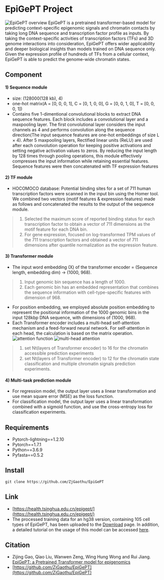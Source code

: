 # EpiGePT Project
![EpiGePT overview](https://github.com/user-attachments/assets/6b2cf334-89a6-4478-9276-1e7e88685b2c)
EpiGePT is a pretrained transformer-based model for predicting context-specific epigenomic signals and chromatin contacts by taking long DNA sequence and transcription factor profile as inputs. By taking the context-specific activities of transcription factors (TFs) and 3D genome interactions into consideration, EpiGePT offers wider applicability and deeper biological insights than models trained on DNA sequence only. Given the expression profile of hundreds of TFs from a cellular context, EpiGePT is able to predict the genome-wide chromatin states.

## Component
#### 1) Sequence module   
* size: (128000(128 kb), 4)   
* one-hot matrix(A = [0, 0, 0, 1], C = [0, 1, 0, 0], G = [0, 0, 1, 0], T = [0, 0, 0, 1])
* Contains five 1-dimentional convolutional blocks to extract DNA sequence features. Each block includes a convolutional layer and a maxpooling layer.  The first convolutional layer considers the input channels as 4 and performs convolution along the sequence direction(The input sequence features are one-hot embeddings of size L × 4). After 5 maxpooling layers, Rectified linear units (ReLU) are used after each convolution operation for keeping positive activations and setting negative activation values to zeros. By reducing the input length by 128 times through pooling operations, this module effectively compresses the input information while retaining essential features. Sequence features were then concatenated with TF expression features
#### 2) TF module
* HOCOMOCO database: Potential binding sites for a set of 711 human transcription factors were scanned in the input bin using the Homer tool. We combined two vectors (motif features & expression features) made as follows and concatenated the results to the output of the sequence module.
> 1. Selected the maximum score of reported binding status for each transcription factor to obtain a vector of 711 dimensions as the motif feature for each DNA bin.
> 2. For gene expression, focused on log-transformed TPM values of the 711 transcription factors and obtained a vector of 711 dimensions after quantile normalization as the expression feature.
#### 3) Transformer module
* The input word embedding (X) of the transformer encoder = (Sequence length, embedding dim) -> (1000, 968).
> 1. Input genomic bin sequence has a length of 1000.
> 2. Each genomic bin has an embedded representation that combines the sequence information with cell-type-specific features with dimension of 968.
* For position embedding, we employed absolute position embedding to represent the positional information of the 1000 genomic bins in the input 128kbp DNA sequence, with dimensions of (1000, 968).   
* Each Transformer encoder includes a multi-head self-attention mechanism and a feed-forward neural network. For self-attention in each head, the calculation is based on the matrix operation.   
![attention function](https://github.com/user-attachments/assets/08306d98-cc6a-4576-aa3a-b8010611ec5f)
![multi-head attention](https://github.com/user-attachments/assets/60b9f5d0-a433-4a8a-9c7f-ca5788afb029)
> 1. set Nt(layers of Transformer encoder) to 16 for the chromatin accessible prediction experiments
> 2. set Nt(layers of Transformer encoder) to 12 for the chromatin state classification and multiple chromatin signals prediction experiments.
#### 4) Multi-task prediction module
* For regression model, the output layer uses a linear transformation and use mean square error (MSE) as the loss function.
* For classification model, the output layer uses a linear transformation combined with a sigmoid function, and use the cross-entropy loss for classification experiments.
## Requirements
* Pytorch-lightning==1.2.10
* Pytorch==1.7.1
* Python==3.6.9
* Pyfasta==0.5.2
## Install
```
git clone https://github.com/ZjGaothu/EpiGePT
```
## Link
* [https://health.tsinghua.edu.cn/epigept/](https://health.tsinghua.edu.cn/epigept/)
* The processed training data for an hg38 version, containing 105 cell types of EpiGePT, has been uploaded to the [Download](https://health.tsinghua.edu.cn/epigept/download.php) page. In addition, a detailed tutorial on the usage of this model can be accessed [here](https://health.tsinghua.edu.cn/epigept/tutorial.php).
## Citation
* Zijing Gao, Qiao Liu, Wanwen Zeng, Wing Hung Wong and Rui Jiang. [EpiGePT: a Pretrained Transformer model for epigenomics](https://www.biorxiv.org/content/10.1101/2023.07.15.549134v2.full)
* [https://github.com/ZjGaothu/EpiGePT](https://github.com/ZjGaothu/EpiGePT)
